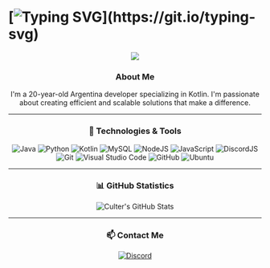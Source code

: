 # [![Typing SVG](https://readme-typing-svg.herokuapp.com/?color=ffffff&size=35&center=true&vCenter=true&width=1000&lines=Hello,+my+name+is+Culter;I'm+20+years+old.;)](https://git.io/typing-svg)
<div align="center">

<p align="center">
  <a href="https://github.com/cultxr">
    <img src="https://komarev.com/ghpvc/?username=cultxr&color=red">
  </a>
</p>

### About Me
I'm a 20-year-old Argentina developer specializing in Kotlin. I'm passionate about creating efficient and scalable solutions that make a difference.

---
### 🚀 Technologies & Tools

![Java](https://img.shields.io/badge/java-%23ED8B00.svg?style=for-the-badge&logo=openjdk&logoColor=white) ![Python](https://img.shields.io/badge/python-%2314354C.svg?style=for-the-badge&logo=python&logoColor=white) ![Kotlin](https://img.shields.io/badge/kotlin-%237F52FF.svg?style=for-the-badge&logo=kotlin&logoColor=white) ![MySQL](https://img.shields.io/badge/mysql-%2300f.svg?style=for-the-badge&logo=mysql&logoColor=white) ![NodeJS](https://img.shields.io/badge/node.js-%2343853D.svg?style=for-the-badge&logo=node.js&logoColor=white) ![JavaScript](https://img.shields.io/badge/javascript-%23323330.svg?style=for-the-badge&logo=javascript&logoColor=%23F7DF1E) ![DiscordJS](https://img.shields.io/badge/discord.js-%232C3454.svg?style=for-the-badge&logo=Discord&logoColor=Blue) ![Git](https://img.shields.io/badge/git-%23F05033.svg?style=for-the-badge&logo=git&logoColor=white) ![Visual Studio Code](https://img.shields.io/badge/VisualStudioCode-0078d7.svg?style=for-the-badge&logo=visual-studio-code&logoColor=white) ![GitHub](https://img.shields.io/badge/github-%23121011.svg?style=for-the-badge&logo=github&logoColor=white) ![Ubuntu](https://img.shields.io/badge/Ubuntu-E95420?style=for-the-badge&logo=ubuntu&logoColor=white)

---

### 📊 GitHub Statistics
![Culter's GitHub Stats](https://github-readme-stats.vercel.app/api?username=Culter&show_icons=true&theme=radical&count_private=true&include_all_commits=true)

---

### 📫 Contact Me
<div>
  <a href="https://discord.gg/pvptemple"><img src="https://img.shields.io/badge/culter-%237289DA.svg?style=for-the-badge&logo=discord&logoColor=white" alt="Discord"></a>
</div>
</div>

